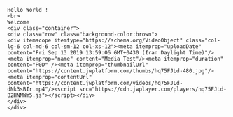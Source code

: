 <html lang="en">

<head>
<link rel="stylesheet" href="https://maxcdn.bootstrapcdn.com/bootstrap/3.3.7/css/bootstrap.min.css" integrity="sha384-BVYiiSIFeK1dGmJRAkycuHAHRg32OmUcww7on3RYdg4Va+PmSTsz/K68vbdEjh4u" crossorigin="anonymous">

<link rel="stylesheet" href="https://maxcdn.bootstrapcdn.com/bootstrap/3.3.7/css/bootstrap-theme.min.css" integrity="sha384-rHyoN1iRsVXV4nD0JutlnGaslCJuC7uwjduW9SVrLvRYooPp2bWYgmgJQIXwl/Sp" crossorigin="anonymous">

<script src="https://maxcdn.bootstrapcdn.com/bootstrap/3.3.7/js/bootstrap.min.js" integrity="sha384-Tc5IQib027qvyjSMfHjOMaLkfuWVxZxUPnCJA7l2mCWNIpG9mGCD8wGNIcPD7Txa" crossorigin="anonymous"></script>
<script src="https://www.github.com/Mahdi-Web/mahdi.github.io/blob/master/jquery-1.10.2.js"></script>
</head>

<body>

    Hello World !
    <br>
    Welcome
    <div class="container">
    <div class="row" class="background-color:brown">
    <div itemscope itemtype="https://schema.org/VideoObject" class="col-lg-6 col-md-6 col-sm-12 col-xs-12"><meta itemprop="uploadDate" content="Fri Sep 13 2019 13:59:06 GMT+0430 (Iran Daylight Time)"/><meta itemprop="name" content="Media Test"/><meta itemprop="duration" content="P0D" /><meta itemprop="thumbnailUrl" content="https://content.jwplatform.com/thumbs/hq75FJLd-480.jpg"/><meta itemprop="contentUrl" content="https://content.jwplatform.com/videos/hq75FJLd-dNk3sBIr.mp4"/><script src="https://cdn.jwplayer.com/players/hq75FJLd-B2HNNWm5.js"></script></div>
    </div>
    </div>
    
    
    
    
    

</body>

</html>

